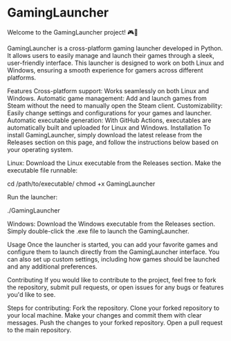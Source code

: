 # GamingLauncher

Welcome to the GamingLauncher project! 🎮🚀

GamingLauncher is a cross-platform gaming launcher developed in Python. It allows users to easily manage and launch their games through a sleek, user-friendly interface. This launcher is designed to work on both Linux and Windows, ensuring a smooth experience for gamers across different platforms.

Features
Cross-platform support: Works seamlessly on both Linux and Windows.
Automatic game management: Add and launch games from Steam without the need to manually open the Steam client.
Customizability: Easily change settings and configurations for your games and launcher.
Automatic executable generation: With GitHub Actions, executables are automatically built and uploaded for Linux and Windows.
Installation
To install GamingLauncher, simply download the latest release from the Releases section on this page, and follow the instructions below based on your operating system.

Linux:
Download the Linux executable from the Releases section.
Make the executable file runnable:

cd /path/to/executable/
chmod +x GamingLauncher

Run the launcher:

./GamingLauncher

Windows:
Download the Windows executable from the Releases section.
Simply double-click the .exe file to launch the GamingLauncher.

Usage
Once the launcher is started, you can add your favorite games and configure them to launch directly from the GamingLauncher interface.
You can also set up custom settings, including how games should be launched and any additional preferences.

Contributing
If you would like to contribute to the project, feel free to fork the repository, submit pull requests, or open issues for any bugs or features you'd like to see.

Steps for contributing:
Fork the repository.
Clone your forked repository to your local machine.
Make your changes and commit them with clear messages.
Push the changes to your forked repository.
Open a pull request to the main repository.

